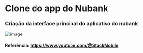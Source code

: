 ﻿# Clone do app do Nubank
 
### Criação da interface principal do aplicativo do nubank

![image](https://user-images.githubusercontent.com/40746275/212791295-dcae38b3-1e85-4822-a53f-fe85ae6b3247.png)

#### Referência: https://www.youtube.com/@StackMobile
